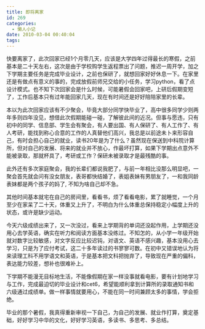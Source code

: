 ```yaml
---
title: 即将离家
id: 269
categories:
  - 懒人小记
date: 2010-03-04 00:40:04
tags:
---
```


快要离家了，此次回家已经1个月零几天，应该是大学四年过得最长的寒假，之前基本是二十天左右，这次是由于学校购学生返程票出了问题，推迟一周开学，加之下学期主要任务是完成毕业设计，之前也保研了，就想回家好好休息一下。在家里还是有做点有意义的事的，完成放假前师兄交给的小任务，学习python，看了点设计模式。也不知下次回家会是什么时候，可能暑假会回家吧，上研后假期变短了，工作后基本只有过年能回家几天，现在有时间还是好好陪陪家里的长辈。


<!--more-->


本以为此次回家应该有不少聚会，毕竟大部分同学快毕业了，高中很多同学少则两年多则四年没见，想借此次假期能碰一碰，了解彼此间的近况。但事与愿违，只有初中的同学、信息部、学生会有聚会，有人要出国、有人保研了、有人工作了、有人考研，能找到称心合意的工作的人真替他们高兴，我总是以前途未卜来形容自己，有时会担心自己的就业，读书20年是为了什么？虽然现在保送到中科院计算所，但对自己的发展、将来的就业并不放心，作最坏打算，如果下学期出点意外不能被录取，那就杯具了，考研或工作？保研未被录取才是最残酷的事。

此外还有多次家庭聚会，我的长辈们都说我肥了，与前一年相比没那么明显吧，一聚会首先就会问有没女朋友，表哥都快结婚了，表姐表妹有男朋友了，一和我同龄表妹都是两个孩子的妈了, 不知为啥自己却不急。

其他时间基本就宅在自己的房间里，看看书，烦了看看电影，累了就睡觉，一个月至少在家呆了二十天，体重又上升了，不明白为什么体重总保持稳定小幅度上升的状态，或许是缺少运动。

今天六级成绩出来了，又一次没过，看来上学期背的单词还没起作用，上学期还没用心去学英语，确实在听力和阅读方面基本没练过。不知怎的，从小学一年级开始就对数字比较敏感，对文字反应比较迟钝，对语文、英语不感兴趣，基本没用心去学习，只是为了应付考试，这二十多年读过的书寥寥可数。在初中又错误地认为将来读理工科不用学语文和英语，于是基本把文科把抛弃了，导致现在严重的偏科，表达能力较差，想补也很难补上。

下学期不能漫无目标地生活，不能像假期在家一样没事就看电影，要有计划地学习与工作，完成最迫切的毕业设计和cet6，希望能顺利拿到计算所的录取通知书和六级通过成绩单。做一样事情就要用心，不能在同一时间兼顾太多的事情，学会拒绝。

毕业的那个暑假，我真得重新审视一下自己，为自己的发展、就业作打算，奠定基础，好好学习中华的文化，好好学习英语，多读书、多思考、多总结。
